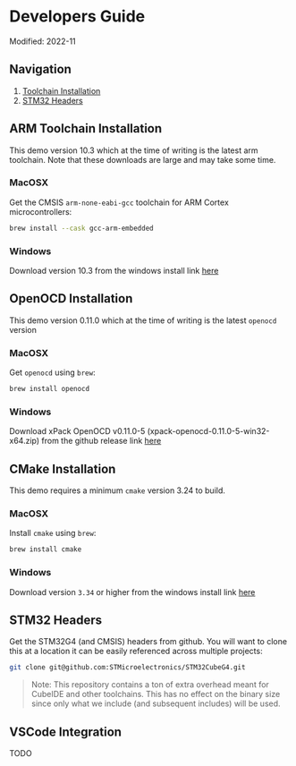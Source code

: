 # Developers Guide

Modified: 2022-11

## Navigation
1. [Toolchain Installation](#toolchain-installation)
2. [STM32 Headers](#stm32-headers)

## ARM Toolchain Installation
This demo version 10.3 which at the time of writing is the latest arm toolchain. Note that these downloads are large and may take some time.
### MacOSX
Get the CMSIS `arm-none-eabi-gcc` toolchain for ARM Cortex microcontrollers:
```bash
brew install --cask gcc-arm-embedded
```
### Windows
Download version 10.3 from the windows install link [here](https://developer.arm.com/downloads/-/gnu-rm)

## OpenOCD Installation
This demo version 0.11.0 which at the time of writing is the latest `openocd` version
### MacOSX
Get `openocd` using `brew`:
```bash
brew install openocd
```
### Windows
Download xPack OpenOCD v0.11.0-5 (xpack-openocd-0.11.0-5-win32-x64.zip) from the github release link [here](https://github.com/xpack-dev-tools/openocd-xpack/releases)

## CMake Installation
This demo requires a minimum `cmake` version 3.24 to build.
### MacOSX
Install `cmake` using `brew`:
```bash
brew install cmake
```
### Windows
Download version `3.34` or higher from the windows install link [here](https://cmake.org/download/)

## STM32 Headers
Get the STM32G4 (and CMSIS) headers from github. You will want to clone this at a location it can be easily referenced across multiple projects:
```bash
git clone git@github.com:STMicroelectronics/STM32CubeG4.git
```
> Note: This repository contains a ton of extra overhead meant for CubeIDE and other toolchains. This has no effect on the binary size since only what we include (and subsequent includes) will be used.

## VSCode Integration
TODO